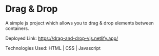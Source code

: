# Drag & Drop
A simple js project which allows you to drag & drop elements between containers.

Deployed Link: https://drag-and-drop-vjs.netlify.app/

Technologies Used: HTML | CSS | Javascript
